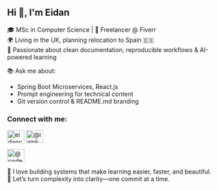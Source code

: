 ## Hi 👋, I'm Eidan  
🎓 MSc in Computer Science | 💼 Freelancer @ Fiverr  
🌍 Living in the UK, planning relocation to Spain 🇪🇸  
🧠 Passionate about clean documentation, reproducible workflows & AI-powered learning

📚 Ask me about:  
- Spring Boot Microservices, React.js  
- Prompt engineering for technical content  
- Git version control & README.md branding  

<h3 align="left">Connect with me:</h3>
<p align="left">
<a href="https://www.linkedin.com/in/eidancodez/" target="blank"><img align="center" src="https://raw.githubusercontent.com/rahuldkjain/github-profile-readme-generator/master/src/images/icons/Social/linked-in-alt.svg" alt="eidancodez" height="30" width="40" /></a>
<a href="https://medium.com/@iamkhan65" target="blank"><img align="center" src="https://raw.githubusercontent.com/rahuldkjain/github-profile-readme-generator/master/src/images/icons/Social/medium.svg" alt="@iamkhan65" height="30" width="40" /></a>
</p>
<a href="https://www.fiverr.com/codepilothub" target="blank"><img align="center" src="[https://raw.githubusercontent.com/rahuldkjain/github-profile-readme-generator/master/src/images/icons/Social/medium.svg](https://www.bing.com/ck/a?!&&p=17171e113623dd7719a9f50f5d6e4e1518ff20f98dab346c1a5dce74e6039b24JmltdHM9MTc1MjYyNDAwMA&ptn=3&ver=2&hsh=4&fclid=3fae2dba-e725-6aae-1419-3856e6ee6b06&u=a1L2ltYWdlcy9zZWFyY2g_cT1maXZlcnIlMjBsb2dvJkZPUk09SVFGUkJBJmlkPTk3REMwNEJFQkQ1RjYyN0RFMzU1REExRjNEQzkyN0M0NEE4MTk3NTg&ntb=1)" alt="@codepilothub" height="30" width="40" /></a>
</p>


💬 I love building systems that make learning easier, faster, and beautiful.  
🚀 Let’s turn complexity into clarity—one commit at a time.
